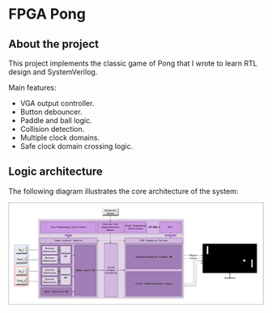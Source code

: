 # FPGA Pong

## About the project

This project implements the classic game of Pong that I wrote to learn RTL design and SystemVerilog.

Main features:
* VGA output controller.
* Button debouncer.
* Paddle and ball logic.
* Collision detection.
* Multiple clock domains.
* Safe clock domain crossing logic.

## Logic architecture

The following diagram illustrates the core architecture of the system:

![Logic Architecture](./images/PongGame.jpg)
